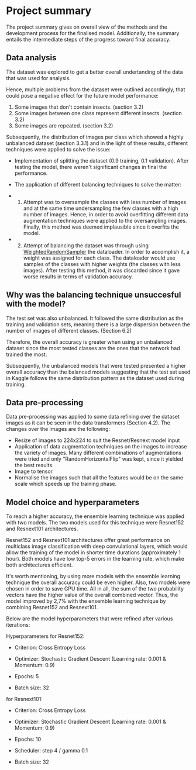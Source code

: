 # Project summary


The project summary gives on overall view of the methods and the development process for the finalised model. Additionally, the summary entails the intermediate steps of the progress toward final accuracy. 

## Data analysis
The dataset was explored to get a better overall undertanding of the data that was used for analysis.

Hence, multiple problems from the dataset were outlined accordingly, that could pose a negative effect for the future model performance:

1. Some images that don't contain insects. (section 3.2)
2. Some images between one class represent different insects. (section 3.2)
3. Some images are repeated. (section 3.2)

Subsequently, the distribution of images per class which showed a highly unbalanced dataset (section 3.3.1) and in the light of these results, different techniques were applied to solve the issue:

*   Implementation of splitting the dataset (0.9 training, 0.1 validation). After testing the model, there weren't significant changes in final the performance.

*   The application of different balancing techniques to solve the matter:

  *   1) Attempt was to oversample the classes with less number of images and 
at the same time undersampling the few classes with a high number of images. Hence, in order to avoid overfitting different data augmentation techniques were applied to the oversampling images. Finally, this method was deemed implausible since it overfits the model.

  *   2) Attempt of balancing the dataset was through using [WeightedRandomSampler](https://pytorch.org/docs/stable/data.htmin) the dataloader. In order to accomplish it, a weight was assigned for each class. The dataloader would use samples of the classes with higher weights (the classes with less images). After testing this method, it was discarded since it gave worse results in terms of validation accuracy.

## Why was the balancing technique unsuccesful with the model?

The test set was also unbalanced. It followed the same distribution as the training and validation sets, meaning there is a large dispersion between the number of images of different classes. (Section 6.2)

Therefore, the overall accuracy is greater when using an unbalanced dataset since the most tested classes are the ones that the network had trained the most.

Subsequently, the unbalanced models that were tested presented a higher overall accuracy than the balanced models suggesting that the test set used in Kaggle follows the same distribution pattern as the dataset used during training.

## Data pre-processing

Data pre-processing was applied to some data refining over the dataset images as it can be seen in the data transformers (Section 4.2). The changes over the images are the following:

*   Resize of images to 224x224 to suit the Resnet/Resnext model input
*   Application of data augmentation techniques on the images to increase the variety of images. Many different  combinations of augmentations were tried and only "RandomHorizontalFlip" was kept, since it yielded the best results.
* Image to tensor
* Normalise the images such that all the features would be on the same scale which speeds up the training phase.


## Model choice and hyperparameters
To reach a higher accuracy, the ensemble learning technique was applied with two models. The two models used for this technique were Resnet152 and Resnext101 architectures. 

Resnet152 and Resnext101 architectures offer great performance on multiclass image classification with deep convulational layers, which would allow the training of the model in shorter time durations (approximately 1 hour). Both models have low top-5 errors in the learning rate, which make both architectures efficient.    

It's worth mentioning, by using more models with the ensemble learning technique the overall accuracy could be even higher. Also, two models were chosen in order to save GPU time. All in all, the sum of the two probability vectors have the higher value of the overall combined vector. Thus, the model improved by 2,7% with the ensemble learning technique by combining Resnet152 and Resnext101. 

Below are the model hyperparameters that were refined after various iterations:


Hyperparameters for Resnet152:
- Criterion: Cross Entropy Loss 

- Optimizer: Stochastic Gradient Descent (Learning rate: 0.001 & Momentum: 0.9)

- Epochs: 5

- Batch size: 32
 
for Resnext101:
- Criterion: Cross Entropy Loss 

- Optimizer: Stochastic Gradient Descent (Learning rate: 0.001 & Momentum: 0.9)

- Epochs: 10

- Scheduler: step 4 / gamma 0.1

- Batch size: 32
